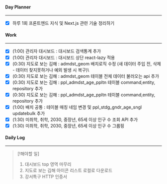 
#### Day Planner
---
- [x] 하루 1회 프론트엔드 지식 및 Next.js 관련 기술 정리하기


#### Work
---
- [x] (1:00) 관리자 대시보드 : 대시보드 검색통계 추가
- [x] (1:00) 관리자 대시보드 : 대시보드 상단 react-lazy 적용
- [x] (0:30) 지도로 보는 김해 : admdst_geom 배치로직 수정 (새 데이터 주입 전, 삭제 - 데이터 찾지못하거나 예외 발생 시 복구)\
- [x] (0:30) 지도로 보는 김해 : admdst_geom 테이블 전체 데이터 불러오는 api 추가
- [x] (0:30) 지도로 보는 김해 : ppl_admdst_age_ppltn  테이블 command,entity, repository 추가
- [x] (0:30) 지도로 보는 김해 : ppl_admdst_age_ppltn  테이블 command,entity, repository 추가
- [x] (1:00) 배치 공통 : 테이블 매칭 네임 변경 및 ppl_stdg_gndr_age_sngl updatebulk 추가
- [x] (1:30) 미취학, 취학, 2030, 중장년, 65세 이상 인구 수 조회 API 추가
- [x] (1:30) 미취학, 취학, 2030, 중장년, 65세 이상 인구 수 그룹핑

#### Daily Log
---
> [!해야할 일]
> 1. 대시보드 top 영역 마무리
> 2. 지도로 보는 김해 아이콘 리스트 로컬로 다운로드
> 3. 강서특구 HTTP 인증서


